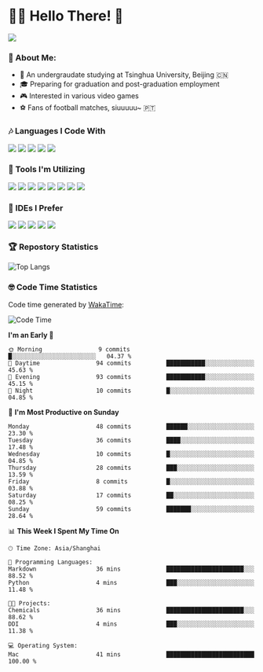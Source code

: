 # 😶‍🌫️ Hello There! 🤩
![](Walt.jpeg)
### 🫣 About Me:

- 🏫 An undergraudate studying at Tsinghua University, Beijing 🇨🇳
- 🎓 Preparing for graduation and post-graduation employment
- 🎮 Interested in various video games
- ⚽ Fans of football matches, siuuuuu~ 🇵🇹

### 🎶 Languages I Code With

![](https://img.shields.io/badge/Python-purple?logo=python) ![](https://img.shields.io/badge/C++-blue?logo=cplusplus) ![](https://img.shields.io/badge/Typescript-darkblue?logo=typescript) ![](https://img.shields.io/badge/Javascript-orange?logo=javascript) ![](https://img.shields.io/badge/Rust-yellow?logo=rust) 

### 👀 Tools I'm Utilizing

![](https://img.shields.io/badge/Pytorch-darkred?logo=pytorch) ![](https://img.shields.io/badge/Torch_Geometric-red?logo=pyg) ![](https://img.shields.io/badge/Jupyter-yellow?logo=jupyter) ![](https://img.shields.io/badge/OpenCV-blue?logo=opencv) ![](https://img.shields.io/badge/React-darkblue?logo=react) ![](https://img.shields.io/badge/mysql-3C5280?logo=Mysql) ![](https://img.shields.io/badge/OpenAI-green?logo=openai) ![](https://img.shields.io/badge/Node.JS-darkgreen?logo=nodedotjs) 

### 🤔 IDEs I Prefer

![](https://img.shields.io/badge/Visual_Studio-darkpink?logo=visualstudio) ![](https://img.shields.io/badge/VSCode-blue?logo=visualstudiocode) ![](https://img.shields.io/badge/Ps-darkblue?logo=adobephotoshop) ![](https://img.shields.io/badge/Pr-purple?logo=adobepremierepro) ![](https://img.shields.io/badge/Office-red?logo=microsoft)

### 🏆 Repostory Statistics

![Top Langs](https://github-readme-stats.vercel.app/api/top-langs/?username=EkkoXiao&layout=compact&hide=html)

### 🤓 Code Time Statistics

Code time generated by [WakaTime](https://wakatime.com/):

<!--START_SECTION:waka-->
![Code Time](http://img.shields.io/badge/Code%20Time-224%20hrs%2027%20mins-blue)

**I'm an Early 🐤** 

```text
🌞 Morning                9 commits           █░░░░░░░░░░░░░░░░░░░░░░░░   04.37 % 
🌆 Daytime                94 commits          ███████████░░░░░░░░░░░░░░   45.63 % 
🌃 Evening                93 commits          ███████████░░░░░░░░░░░░░░   45.15 % 
🌙 Night                  10 commits          █░░░░░░░░░░░░░░░░░░░░░░░░   04.85 % 
```
📅 **I'm Most Productive on Sunday** 

```text
Monday                   48 commits          ██████░░░░░░░░░░░░░░░░░░░   23.30 % 
Tuesday                  36 commits          ████░░░░░░░░░░░░░░░░░░░░░   17.48 % 
Wednesday                10 commits          █░░░░░░░░░░░░░░░░░░░░░░░░   04.85 % 
Thursday                 28 commits          ███░░░░░░░░░░░░░░░░░░░░░░   13.59 % 
Friday                   8 commits           █░░░░░░░░░░░░░░░░░░░░░░░░   03.88 % 
Saturday                 17 commits          ██░░░░░░░░░░░░░░░░░░░░░░░   08.25 % 
Sunday                   59 commits          ███████░░░░░░░░░░░░░░░░░░   28.64 % 
```


📊 **This Week I Spent My Time On** 

```text
🕑︎ Time Zone: Asia/Shanghai

💬 Programming Languages: 
Markdown                 36 mins             ██████████████████████░░░   88.52 % 
Python                   4 mins              ███░░░░░░░░░░░░░░░░░░░░░░   11.48 % 

🐱‍💻 Projects: 
Chemicals                36 mins             ██████████████████████░░░   88.62 % 
DDI                      4 mins              ███░░░░░░░░░░░░░░░░░░░░░░   11.38 % 

💻 Operating System: 
Mac                      41 mins             █████████████████████████   100.00 % 
```


<!--END_SECTION:waka-->
<!--
**EkkoXiao/EkkoXiao** is a ✨ _special_ ✨ repository because its `README.md` (this file) appears on your GitHub profile.

Here are some ideas to get you started:

- 🔭 I’m currently working on ...
- 🌱 I’m currently learning ...
- 👯 I’m looking to collaborate on ...
- 🤔 I’m looking for help with ...
- 💬 Ask me about ...
- 📫 How to reach me: ...
- 😄 Pronouns: ...
- ⚡ Fun fact: ...
-->
